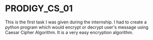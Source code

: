 # PRODIGY_CS_01
This is the first task I was given during the internship. I had to create a python program which would encrypt or decrypt user's message using Caesar Cipher Algorithm.
It is a very easy encryption algorithm.
